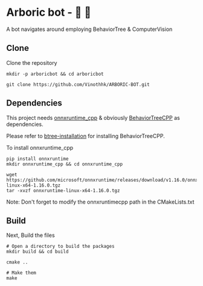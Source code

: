 # Arboric bot - 🌳 🤖

A bot navigates around employing BehaviorTree &amp; ComputerVision

## Clone 
Clone the repository
```
mkdir -p arboricbot && cd arboricbot

git clone https://github.com/Vinothhk/ARBORIC-BOT.git
```

## Dependencies
This project needs [onnxruntime_cpp](https://github.com/microsoft/onnxruntime) & obviously [BehaviorTreeCPP](https://github.com/BehaviorTree/BehaviorTree.CPP.git) as dependencies.

Please refer to [btree-installation](https://youtu.be/4PUiDmD5dkg?si=nzxqR6XrV4x_cPXq) for installing BehaviorTreeCPP.

To install onnxruntime_cpp
```
pip install onnxruntime
mkdir onnxruntime_cpp && cd onnxruntime_cpp

wget https://github.com/microsoft/onnxruntime/releases/download/v1.16.0/onnxruntime-linux-x64-1.16.0.tgz
tar -xvzf onnxruntime-linux-x64-1.16.0.tgz
```
Note: Don't forget to modify the onnxruntimecpp path in the CMakeLists.txt


## Build

Next, Build the files

```
# Open a directory to build the packages
mkdir build && cd build

cmake ..

# Make them
make
```
